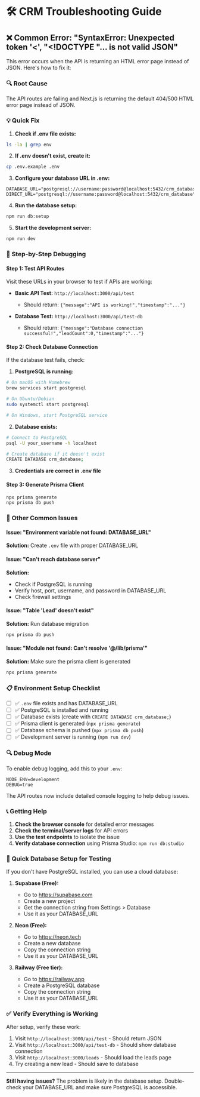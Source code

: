 # 🛠️ CRM Troubleshooting Guide

## ❌ Common Error: "SyntaxError: Unexpected token '<', "<!DOCTYPE "... is not valid JSON"

This error occurs when the API is returning an HTML error page instead of JSON. Here's how to fix it:

### 🔍 **Root Cause**
The API routes are failing and Next.js is returning the default 404/500 HTML error page instead of JSON.

### 💡 **Quick Fix**

1. **Check if .env file exists:**
```bash
ls -la | grep env
```

2. **If .env doesn't exist, create it:**
```bash
cp .env.example .env
```

3. **Configure your database URL in .env:**
```env
DATABASE_URL="postgresql://username:password@localhost:5432/crm_database"
DIRECT_URL="postgresql://username:password@localhost:5432/crm_database"
```

4. **Run the database setup:**
```bash
npm run db:setup
```

5. **Start the development server:**
```bash
npm run dev
```

### 🔧 **Step-by-Step Debugging**

#### Step 1: Test API Routes
Visit these URLs in your browser to test if APIs are working:

- **Basic API Test:** `http://localhost:3000/api/test`
  - Should return: `{"message":"API is working!","timestamp":"..."}`

- **Database Test:** `http://localhost:3000/api/test-db`
  - Should return: `{"message":"Database connection successful!","leadCount":0,"timestamp":"..."}`

#### Step 2: Check Database Connection
If the database test fails, check:

1. **PostgreSQL is running:**
```bash
# On macOS with Homebrew
brew services start postgresql

# On Ubuntu/Debian
sudo systemctl start postgresql

# On Windows, start PostgreSQL service
```

2. **Database exists:**
```bash
# Connect to PostgreSQL
psql -U your_username -h localhost

# Create database if it doesn't exist
CREATE DATABASE crm_database;
```

3. **Credentials are correct in .env file**

#### Step 3: Generate Prisma Client
```bash
npx prisma generate
npx prisma db push
```

### 🚨 **Other Common Issues**

#### **Issue: "Environment variable not found: DATABASE_URL"**
**Solution:** Create `.env` file with proper DATABASE_URL

#### **Issue: "Can't reach database server"**
**Solution:** 
- Check if PostgreSQL is running
- Verify host, port, username, and password in DATABASE_URL
- Check firewall settings

#### **Issue: "Table 'Lead' doesn't exist"**
**Solution:** Run database migration
```bash
npx prisma db push
```

#### **Issue: "Module not found: Can't resolve '@/lib/prisma'"**
**Solution:** Make sure the prisma client is generated
```bash
npx prisma generate
```

### 📋 **Environment Setup Checklist**

- [ ] ✅ `.env` file exists and has DATABASE_URL
- [ ] ✅ PostgreSQL is installed and running
- [ ] ✅ Database exists (create with `CREATE DATABASE crm_database;`)
- [ ] ✅ Prisma client is generated (`npx prisma generate`)
- [ ] ✅ Database schema is pushed (`npx prisma db push`)
- [ ] ✅ Development server is running (`npm run dev`)

### 🔍 **Debug Mode**

To enable debug logging, add this to your `.env`:
```env
NODE_ENV=development
DEBUG=true
```

The API routes now include detailed console logging to help debug issues.

### 📞 **Getting Help**

1. **Check the browser console** for detailed error messages
2. **Check the terminal/server logs** for API errors
3. **Use the test endpoints** to isolate the issue
4. **Verify database connection** using Prisma Studio: `npm run db:studio`

### 🎯 **Quick Database Setup for Testing**

If you don't have PostgreSQL installed, you can use a cloud database:

1. **Supabase (Free):**
   - Go to https://supabase.com
   - Create a new project
   - Get the connection string from Settings > Database
   - Use it as your DATABASE_URL

2. **Neon (Free):**
   - Go to https://neon.tech
   - Create a new database
   - Copy the connection string
   - Use it as your DATABASE_URL

3. **Railway (Free tier):**
   - Go to https://railway.app
   - Create a PostgreSQL database
   - Copy the connection string
   - Use it as your DATABASE_URL

### ✅ **Verify Everything is Working**

After setup, verify these work:
1. Visit `http://localhost:3000/api/test` - Should return JSON
2. Visit `http://localhost:3000/api/test-db` - Should show database connection
3. Visit `http://localhost:3000/leads` - Should load the leads page
4. Try creating a new lead - Should save to database

---

**Still having issues?** The problem is likely in the database setup. Double-check your DATABASE_URL and make sure PostgreSQL is accessible.